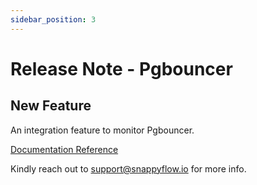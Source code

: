 ```yaml
---
sidebar_position: 3 
---
```

# Release Note - Pgbouncer

## New Feature

An integration feature to monitor Pgbouncer.

[Documentation Reference](/docs/sidebar-snappyflow-saas/Integrations/pgBouncer/pgBouncer_on_instance)

Kindly reach out to [support@snappyflow.io](mailto:support@snappyflow.io) for more info.

